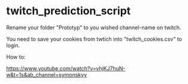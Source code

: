 # twitch_prediction_script

Rename your folder "Prototyp" to you wished channel-name on twitch. 

You need to save your cookies from twtich into "twitch_cookies.csv" to login.

How to: 

https://www.youtube.com/watch?v=vhjKJ7huN-w&t=1s&ab_channel=symonskyy
